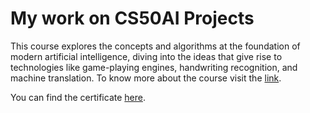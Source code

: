 # My work on CS50AI Projects

This course explores the concepts and algorithms at the foundation of modern artificial intelligence, diving into the ideas that give rise to technologies like game-playing engines, handwriting recognition, and machine translation. To know more about the course visit the [link](https://cs50.harvard.edu/ai/).

You can find the certificate [here](https://certificates.cs50.io/3048662d-ba4a-47bb-994d-a27a1640f2bd.pdf?size=A4).
